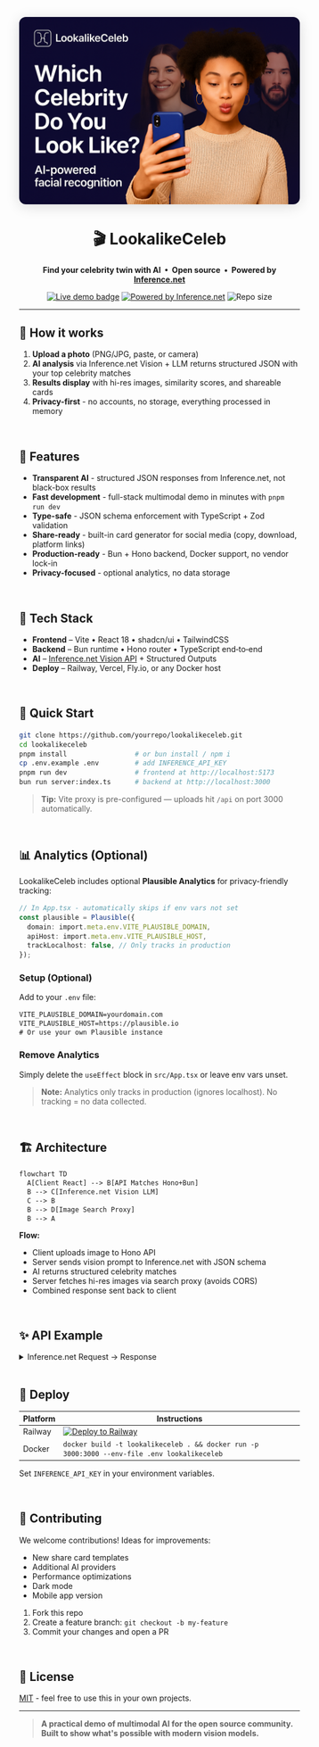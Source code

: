 <p align="center">
  <img src="public/og.png" alt="Screenshot of LookalikeCeleb" width="640" style="border-radius:12px;box-shadow:0 4px 24px #0002">
</p>

<h1 align="center">🎬 LookalikeCeleb</h1>
<p align="center"><strong>
  Find your celebrity twin with AI &nbsp;•&nbsp; Open source &nbsp;•&nbsp; Powered by <a href="https://inference.net">Inference.net</a>
</strong></p>

<p align="center">
  <a href="https://lookalikeceleb.com"><img alt="Live demo badge" src="https://img.shields.io/badge/Demo-lookalikeceleb.com-4F46E5?logo=vercel"></a>
  <a href="https://docs.inference.net/features/vision"><img alt="Powered by Inference.net" src="https://img.shields.io/badge/Vision%20API-Inference.net-E879F9"></a>
  <img alt="Repo size" src="https://img.shields.io/github/repo-size/mrmps/lookalikeceleb?color=success">
</p>

---

## 📸 How it works

1. **Upload a photo** (PNG/JPG, paste, or camera)
2. **AI analysis** via Inference.net Vision + LLM returns structured JSON with your top celebrity matches
3. **Results display** with hi-res images, similarity scores, and shareable cards
4. **Privacy-first** - no accounts, no storage, everything processed in memory

<br/>

## 🔧 Features

- **Transparent AI** - structured JSON responses from Inference.net, not black-box results
- **Fast development** - full-stack multimodal demo in minutes with `pnpm run dev`
- **Type-safe** - JSON schema enforcement with TypeScript + Zod validation
- **Share-ready** - built-in card generator for social media (copy, download, platform links)
- **Production-ready** - Bun + Hono backend, Docker support, no vendor lock-in
- **Privacy-focused** - optional analytics, no data storage

<br/>

## 🧰 Tech Stack

- **Frontend** – Vite • React 18 • shadcn/ui • TailwindCSS  
- **Backend**  – Bun runtime • Hono router • TypeScript end‑to‑end  
- **AI**       – [Inference.net Vision API](https://docs.inference.net/features/vision) + Structured Outputs  
- **Deploy**   – Railway, Vercel, Fly.io, or any Docker host

<br/>

## 🚀 Quick Start

```bash
git clone https://github.com/yourrepo/lookalikeceleb.git
cd lookalikeceleb
pnpm install                 # or bun install / npm i
cp .env.example .env         # add INFERENCE_API_KEY
pnpm run dev                 # frontend at http://localhost:5173
bun run server:index.ts      # backend at http://localhost:3000
```

> **Tip:** Vite proxy is pre-configured — uploads hit `/api` on port 3000 automatically.

<br/>

## 📊 Analytics (Optional)

LookalikeCeleb includes optional **Plausible Analytics** for privacy-friendly tracking:

```typescript
// In App.tsx - automatically skips if env vars not set
const plausible = Plausible({
  domain: import.meta.env.VITE_PLAUSIBLE_DOMAIN,
  apiHost: import.meta.env.VITE_PLAUSIBLE_HOST,
  trackLocalhost: false, // Only tracks in production
});
```

### Setup (Optional)

Add to your `.env` file:
```env
VITE_PLAUSIBLE_DOMAIN=yourdomain.com
VITE_PLAUSIBLE_HOST=https://plausible.io
# Or use your own Plausible instance
```

### Remove Analytics

Simply delete the `useEffect` block in `src/App.tsx` or leave env vars unset.

> **Note:** Analytics only tracks in production (ignores localhost). No tracking = no data collected.

<br/>

## 🏗️ Architecture

```mermaid
flowchart TD
  A[Client React] --> B[API Matches Hono+Bun]
  B --> C[Inference.net Vision LLM]
  C --> B
  B --> D[Image Search Proxy]
  B --> A
```

**Flow:**
- Client uploads image to Hono API
- Server sends vision prompt to Inference.net with JSON schema
- AI returns structured celebrity matches
- Server fetches hi-res images via search proxy (avoids CORS)
- Combined response sent back to client

<br/>

## ✨ API Example

<details>
<summary>Inference.net Request → Response</summary>

**Request**

```jsonc
POST https://api.inference.net/v1/chat/completions
{
  "model": "google/gemma-3-27b-instruct/bf-16",
  "messages": [
    {"role":"user","content":[
      { "type":"image_url",
        "image_url":{"url":"data:image/jpeg;base64,..." }
      },
      { "type":"text",
        "text":"Find top 3 celebrity look‑alikes with explanation."}
    ]}
  ],
  "response_format":{
    "type":"json_schema",
    "json_schema":{
      "type":"object",
      "properties":{
        "matches":{"type":"array","minItems":3,"maxItems":3,
          "items":{
            "type":"object",
            "properties":{
              "name":{"type":"string"},
              "percentage":{"type":"number"},
              "description":{"type":"string"}
            },
            "required":["name","percentage","description"]
          }
        }
      }
    }
  }
}
```

**Response**

```json
{
  "matches": [
    { "name":"Emma Stone","percentage":94,
      "description":"Wide-set green eyes, pronounced cheekbones…" },
    { "name":"Ryan Gosling","percentage":87,
      "description":"Similar jawline, nose bridge, blue eyes…" },
    { "name":"Zendaya","percentage":82,
      "description":"Matching eyebrow arch, chin profile…" }
  ]
}
```

</details>

<br/>

## 🚀 Deploy

| Platform | Instructions                                                                                                                                          |
| -------- | ----------------------------------------------------------------------------------------------------------------------------------------------- |
| Railway  | [![Deploy to Railway](https://railway.app/button.svg)](https://railway.com?referralCode=hKysZG) |
| Docker   | `docker build -t lookalikeceleb . && docker run -p 3000:3000 --env-file .env lookalikeceleb`    |

Set `INFERENCE_API_KEY` in your environment variables.

<br/>

## 🤝 Contributing

We welcome contributions! Ideas for improvements:

- New share card templates
- Additional AI providers
- Performance optimizations  
- Dark mode
- Mobile app version

1. Fork this repo
2. Create a feature branch: `git checkout -b my-feature`
3. Commit your changes and open a PR

<br/>

## 📜 License

[MIT](LICENSE) - feel free to use this in your own projects.

---

> **A practical demo of multimodal AI for the open source community.  
> Built to show what's possible with modern vision models.**
